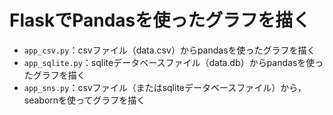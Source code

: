 # FlaskでPandasを使ったグラフを描く

- `app_csv.py`：csvファイル（data.csv）からpandasを使ったグラフを描く
- `app_sqlite.py`：sqliteデータベースファイル（data.db）からpandasを使ったグラフを描く
- `app_sns.py`：csvファイル（またはsqliteデータベースファイル）から，seabornを使ってグラフを描く
